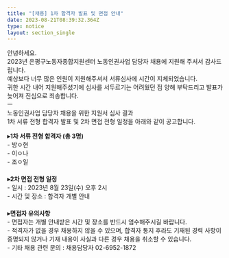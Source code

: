 ```yaml
---
title: "[채용] 1차 합격자 발표 및 면접 안내"
date: 2023-08-21T08:39:32.364Z
type: notice
layout: section_single
---
```

<p>안녕하세요.<br />2023년 은평구노동자종합지원센터 노동인권사업 담당자 채용에 지원해 주셔서 감사드립니다.<br />예상보다 너무 많은 인원이 지원해주셔서 서류심사에 시간이 지체되었습니다.<br />귀한 시간 내어 지원해주셨기에 심사를 서두르기는 어려웠던 점 양해 부탁드리고 발표가 늦어져 진심으로 죄송합니다.<br />ㅡ<br />노동인권사업 담당자 채용을 위한 지원서 심사 결과<br />1차 서류 전형 합격자 발표 및 2차 면접 전형 일정을 아래와 같이 공고합니다.</p>
<p><strong>▸1차 서류 전형 합격자 (총 3명)</strong><br />- 방ㅇ현<br />- 이ㅇ나<br />- 조ㅇ일<br />　<br /><strong>▸2차 면접 전형 일정</strong><br />- 일시 : 2023년 8월 23일(수) 오후 2시<br />- 시간 및 장소 : 합격자 개별 안내<br />　<br /><strong>▸면접자 유의사항</strong><br />- 면접자는 개별 안내받은 시간 및 장소를 반드시 엄수해주시길 바랍니다.<br />- 적격자가 없을 경우 채용하지 않을 수 있으며, 합격자 통지 후라도 기재된 경력 사항이 증명되지 않거나 기재 내용이 사실과 다른 경우 채용을 취소할 수 있습니다.<br />- 기타 채용 관련 문의 : 채용담당자 02-6952-1872</p>
